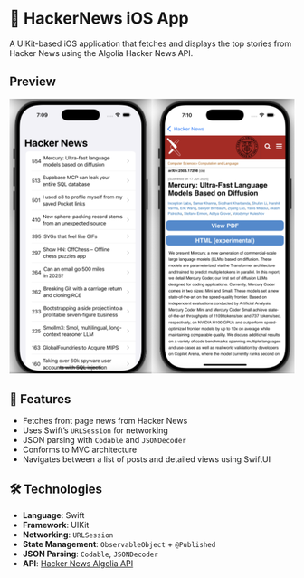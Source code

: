 # 📰 HackerNews iOS App

A UIKit-based iOS application that fetches and displays the top stories from Hacker News using the Algolia Hacker News API.

## Preview 
![App Screenshot](demo.png) 
## 🚀 Features

- Fetches front page news from Hacker News
- Uses Swift’s `URLSession` for networking
- JSON parsing with `Codable` and `JSONDecoder`
- Conforms to  MVC architecture 
- Navigates between a list of posts and detailed views using SwiftUI

## 🛠️ Technologies

- **Language**: Swift
- **Framework**: UIKit
- **Networking**: `URLSession`
- **State Management**: `ObservableObject` + `@Published`
- **JSON Parsing**: `Codable`, `JSONDecoder`
- **API**: [Hacker News Algolia API](https://hn.algolia.com/api)

